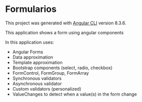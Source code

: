 # Formularios

This project was generated with [Angular CLI](https://github.com/angular/angular-cli) version 8.3.6.

This application shows a form using angular components

In this application uses:
- Angular Forms
- Data approximation
- Template approximation
- Bootstrap components (select, radio, checkbox)
- FormControl, FormGroup, FormArray
- Synchronous validators
- Asynchronous validator
- Custom validators (personalized)
- ValueChanges to detect when a value(s) in the form change
